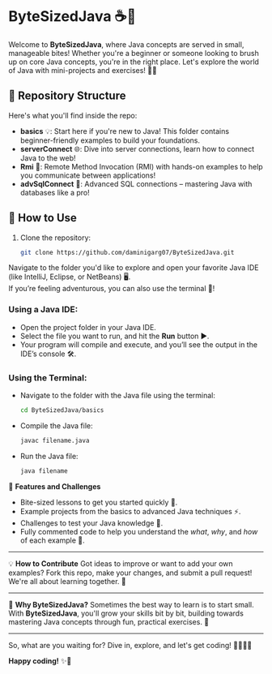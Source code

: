 # ByteSizedJava ☕️🍏

Welcome to **ByteSizedJava**, where Java concepts are served in small, manageable bites! Whether you're a beginner or someone looking to brush up on core Java concepts, you're in the right place. Let's explore the world of Java with mini-projects and exercises! 🚀✨

## 📂 Repository Structure
Here's what you'll find inside the repo:

- **basics** 💡: Start here if you're new to Java! This folder contains beginner-friendly examples to build your foundations.
- **serverConnect** 🌐: Dive into server connections, learn how to connect Java to the web!
- **Rmi** 📡: Remote Method Invocation (RMI) with hands-on examples to help you communicate between applications!
- **advSqlConnect** 💾: Advanced SQL connections – mastering Java with databases like a pro!

## 🚀 How to Use

1. Clone the repository:
   ```bash
   git clone https://github.com/daminigarg07/ByteSizedJava.git
Navigate to the folder you'd like to explore and open your favorite Java IDE (like IntelliJ, Eclipse, or NetBeans) 🖥️.  
If you’re feeling adventurous, you can also use the terminal 🎯!

### Using a Java IDE:
- Open the project folder in your Java IDE.
- Select the file you want to run, and hit the **Run** button ▶️.
- Your program will compile and execute, and you’ll see the output in the IDE’s console 🛠️.

### Using the Terminal:
- Navigate to the folder with the Java file using the terminal:
  ```bash
  cd ByteSizedJava/basics
- Compile the Java file:
  ```bash
  javac filename.java
- Run the Java file:
  ```bash
  java filename
🌟 **Features and Challenges**
- Bite-sized lessons to get you started quickly 📝.
- Example projects from the basics to advanced Java techniques ⚡.
- Challenges to test your Java knowledge 💪.
- Fully commented code to help you understand the *what*, *why*, and *how* of each example 📘.

---

💡 **How to Contribute**
Got ideas to improve or want to add your own examples? Fork this repo, make your changes, and submit a pull request! We're all about learning together. 🎉

---

🤔 **Why ByteSizedJava?**
Sometimes the best way to learn is to start small. With **ByteSizedJava**, you'll grow your skills bit by bit, building towards mastering Java concepts through fun, practical exercises. 🌱

---

So, what are you waiting for? Dive in, explore, and let's get coding! 👩‍💻👨‍💻

**Happy coding!** ✨🚀

